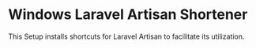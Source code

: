 # Windows Laravel Artisan Shortener
This Setup installs shortcuts for Laravel Artisan to facilitate its utilization.


